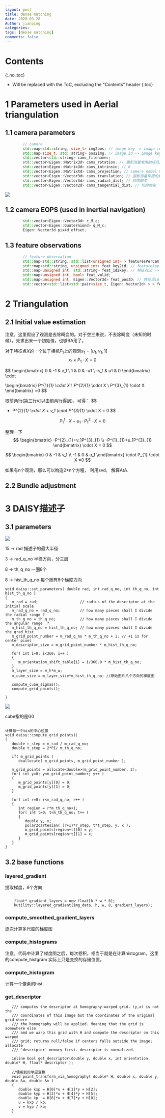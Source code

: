 ```yaml
---
layout: post
title: dense matching
date: 2020-09-28
Author: jianping
categories: 
tags: [dense matching]
comments: false
---
```


# Contents
{:.no_toc}
* Will be replaced with the ToC, excluding the "Contents" header
{:toc}

# 1 Parameters used in Aerial triangulation

## 1.1 camera parameters

```c++
        // camera
        std::map<std::string, size_t> img2pos; // image key -> image id
        std::map<size_t, std::string> pos2img; // image id -> image key
        std::vector<std::string> cams_filenames; 
        std::vector<Eigen::Matrix3d> cams_rotation; // 摄影测量常用的规范, 实际对应 R_c_M
        std::vector<Eigen::Matrix3d> cams_intrinsic; // K
        std::vector<Eigen::MatrixXd> cams_projection; // camera model m = K [R|-Rt] X
        std::vector<Eigen::Vector3d> cams_translation; // 摄影测量常用的规范, 实际对应 r_c_cM
        std::vector<Eigen::Vector3d> cams_radial_dist; // 径向畸变
        std::vector<Eigen::Vector2d> cams_tangential_dist; // 切向畸变

```

![](https://pic.downk.cc/item/5f717164160a154a67084c09.jpg)

## 1.2 camera EOPS (used in inertial navigation)

```c++
        std::vector<Eigen::Vector3d> r_M_c;
        std::vector<Eigen::Quaterniond> q_M_c;
        Eigen::Vector3d pix4d_offset;
```

## 1.3 feature observations

```c++
		// feature observation
        std::map<std::string, std::list<unsigned int> > featuresPerCam; // 当前相机key -> list<特征点id>
        std::map<std::string, unsigned int> feat_key2id; // featurekey -> 特征点id
        std::map<unsigned int, std::string> feat_id2key; // 特征点id -> featurekey 
        std::map<unsigned int, bool> feat_valid;
        std::map<unsigned int, Eigen::Vector3d> feat_pos3D; // 特征点id , 坐标 
        std::vector<std::list<std::pair<size_t, Eigen::Vector2d> > > feat_observations; // 特征点id： <相机key, <2d 观测>>
```

# 2 Triangulation

##  2.1 Initial value estimation

注意，这里假设了观测是去除畸变的。对于空三来说，不去除畸变（未知的时候），先求出来一个初始值，也够BA用了。

对于特征点$X$的一个位于相机$P_1$上的观测$x_1=[u_1,v_1,1]$
$$
x_1 \times P_{1} \cdot X = 0
$$

$$
\begin{bmatrix}
0 & -1 & v_1 \\
1 & 0 &  -u1 \\
-v_1 & u1 & 0
\end{bmatrix} \cdot 

\begin{bmatrix}
P^{1}_{1} \cdot X \\
P^{2}_{1} \cdot X \\
P^{3}_{1} \cdot X 
\end{bmatrix}
=0
$$

取前两行(第三行可以由前两行得到)，可得：
$$
- P^{2}_{1} \cdot X + v_1 \cdot P^{3}_{1} \cdot X = 0 
$$

$$
P^{1}_{1} \cdot X - u_1 \cdot P^{3}_{1} \cdot X = 0 
$$

整理一下
$$
\begin{bmatrix}
-P^{2}_{1}+v_1P^{3}_{1} \\
-P^{1}_{1}+u_1P^{3}_{1}
\end{bmatrix} \cdot 
X = 0
$$

$$
\begin{bmatrix}
0 & -1 & v_1 \\
-1 & 0 & u_1
\end{bmatrix} \cdot P_{1} \cdot X =0
$$

如果有n个观测，那么可以构造2*n个方程， 利用svd， 解算AtA.

## 2.2 Bundle adjustment







# 3 DAISY描述子

## 3.1 parameters

![](https://pic.downk.cc/item/5f6dd29e160a154a67efc8c5.jpg)

15 -> rad 描述子的最大半径

3 -> rad_q_no 半径方向，分三层

8 -> th_q_no 一圈8个

8 -> hist_th_q_no 每个圈有8个梯度方向

```
void daisy::set_parameters( double rad, int rad_q_no, int th_q_no, int hist_th_q_no )
{
   m_rad = rad;                   // radius of the descriptor at the initial scale
   m_rad_q_no = rad_q_no;         // how many pieces shall I divide the radial range ?
   m_th_q_no = th_q_no;           // how many pieces shall I divide the angular range  ?
   m_hist_th_q_no = hist_th_q_no; // how many pieces shall I divide the grad_hist
   m_grid_point_number = m_rad_q_no * m_th_q_no + 1; // +1 is for center pixel
   m_descriptor_size = m_grid_point_number * m_hist_th_q_no;

   for( int i=0; i<360; i++ )
   {
      m_orientation_shift_table[i] = i/360.0 * m_hist_th_q_no;
   }
   m_layer_size = m_h*m_w;
   m_cube_size = m_layer_size*m_hist_th_q_no; //原始图片八个方向的梯度图

   compute_cube_sigmas();
   compute_grid_points();

}
```
![](https://pic.downk.cc/item/5f6dd3a9160a154a67f00bf9.jpg)

cube指的是G0

```

计算每一个bin的中心位置
void daisy::compute_grid_points()
{
   double r_step = m_rad / m_rad_q_no;
   double t_step = 2*PI/ m_th_q_no;

   if( m_grid_points )
      deallocate( m_grid_points, m_grid_point_number );

   m_grid_points = allocate<double>(m_grid_point_number, 2);
   for( int y=0; y<m_grid_point_number; y++ )
   {
      m_grid_points[y][0] = 0;
      m_grid_points[y][1] = 0;
   }

   for( int r=0; r<m_rad_q_no; r++ )
   {
      int region = r*m_th_q_no+1;
      for( int t=0; t<m_th_q_no; t++ )
      {
         double y, x;
         polar2cartesian( (r+1)*r_step, t*t_step, y, x );
         m_grid_points[region+t][0] = y;
         m_grid_points[region+t][1] = x;
      }
   }
}

```

## 3.2 base functions

### layered_gradient

提取梯度，8个方向

```

    float* gradient_layers = new float[h * w * 8];
    kutility::layered_gradient(img_data, h, w, 8, gradient_layers);

```

### compute_smoothed_gradient_layers

逐次计算多尺度的梯度图


### compute_histograms

注意，代码中计算了梯度图之后，每次卷积，相当于就是在计算histogram，这里的compute_histgram
实际上只是变换的存储位置。

### compute_histogram

计算一个像素的hist

### get_descriptor

```
   /// computes the descriptor at homography-warped grid. (y,x) is not the
   /// coordinates of this image but the coordinates of the original grid where
   /// the homography will be applied. Meaning that the grid is somewhere else
   /// and we warp this grid with H and compute the descriptor on this warped
   /// grid; returns null/false if centers falls outside the image; allocate
   /// 'descriptor' memory first. descriptor is normalized.

   inline bool get_descriptor(double y, double x, int orientation, double* H, float* descriptor );

```


```
   //使用到的单应变换
   void point_transform_via_homography( double* H, double x, double y, double &u, double &v )
   {
      double kxp = H[0]*x + H[1]*y + H[2];
      double kyp = H[3]*x + H[4]*y + H[5];
      double kp  = H[6]*x + H[7]*y + H[8];
      u = kxp / kp;
      v = kyp / kp;
   }

```